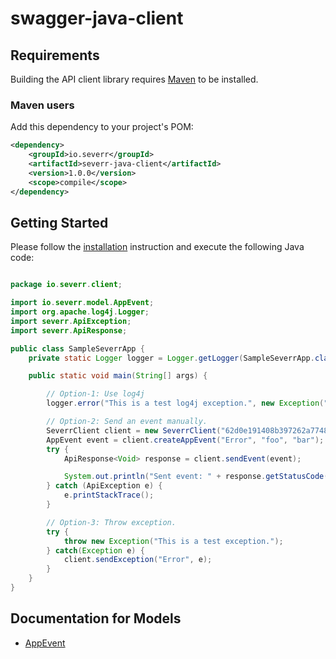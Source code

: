# swagger-java-client

## Requirements

Building the API client library requires [Maven](https://maven.apache.org/) to be installed.

### Maven users

Add this dependency to your project's POM:

```xml
<dependency>
    <groupId>io.severr</groupId>
    <artifactId>severr-java-client</artifactId>
    <version>1.0.0</version>
    <scope>compile</scope>
</dependency>
```

## Getting Started

Please follow the [installation](#installation) instruction and execute the following Java code:

```java

package io.severr.client;

import io.severr.model.AppEvent;
import org.apache.log4j.Logger;
import severr.ApiException;
import severr.ApiResponse;

public class SampleSeverrApp {
    private static Logger logger = Logger.getLogger(SampleSeverrApp.class.getName());

    public static void main(String[] args) {

        // Option-1: Use log4j
        logger.error("This is a test log4j exception.", new Exception("Test log4j exception."));

        // Option-2: Send an event manually.
        SeverrClient client = new SeverrClient("62d0e191408b397262a7748c10579f5f38661405883", null, null, null, null, null, null, null, null, null);
        AppEvent event = client.createAppEvent("Error", "foo", "bar");
        try {
            ApiResponse<Void> response = client.sendEvent(event);

            System.out.println("Sent event: " + response.getStatusCode() + ", data: " + response.toString());
        } catch (ApiException e) {
            e.printStackTrace();
        }

        // Option-3: Throw exception.
        try {
            throw new Exception("This is a test exception.");
        } catch(Exception e) {
            client.sendException("Error", e);
        }
    }
}

```

## Documentation for Models

 - [AppEvent](generated/docs/AppEvent.md)

